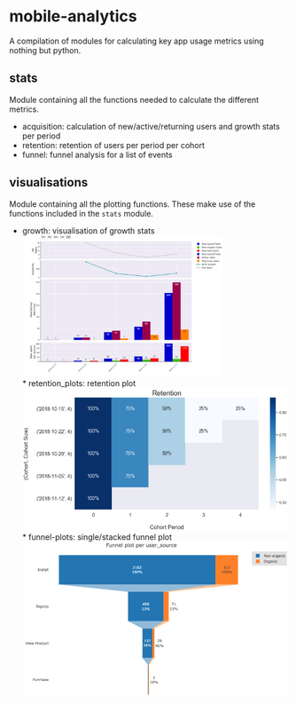 # mobile-analytics
A compilation of modules for calculating key app usage metrics using nothing but python.
 
## stats
Module containing all the functions needed to calculate the different metrics.
* acquisition: calculation of new/active/returning users and growth stats per period
* retention: retention of users per period per cohort
* funnel: funnel analysis for a list of events

## visualisations
Module containing all the plotting functions. These make use of the functions included in the `stats` module.
<ul>
 <li>
   growth: visualisation of growth stats <br>
  <img src="/static/growth.png" alt="" height="75%" width="75%">
 </li>
* retention_plots: retention plot <img src="/static/retention.png" alt="">
* funnel-plots: single/stacked funnel plot <img src="/static/funnel.png" alt="">
 </ul>

